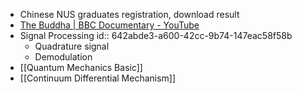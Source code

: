 - Chinese NUS graduates registration, download result
- [The Buddha | BBC Documentary - YouTube](https://www.youtube.com/watch?v=ulSlL3ubJ3c&t=1394s)
- Signal Processing
  id:: 642abde3-a600-42cc-9b74-147eac58f58b
	- Quadrature signal
	- Demodulation
- [[Quantum Mechanics Basic]]
- [[Continuum Differential Mechanism]]